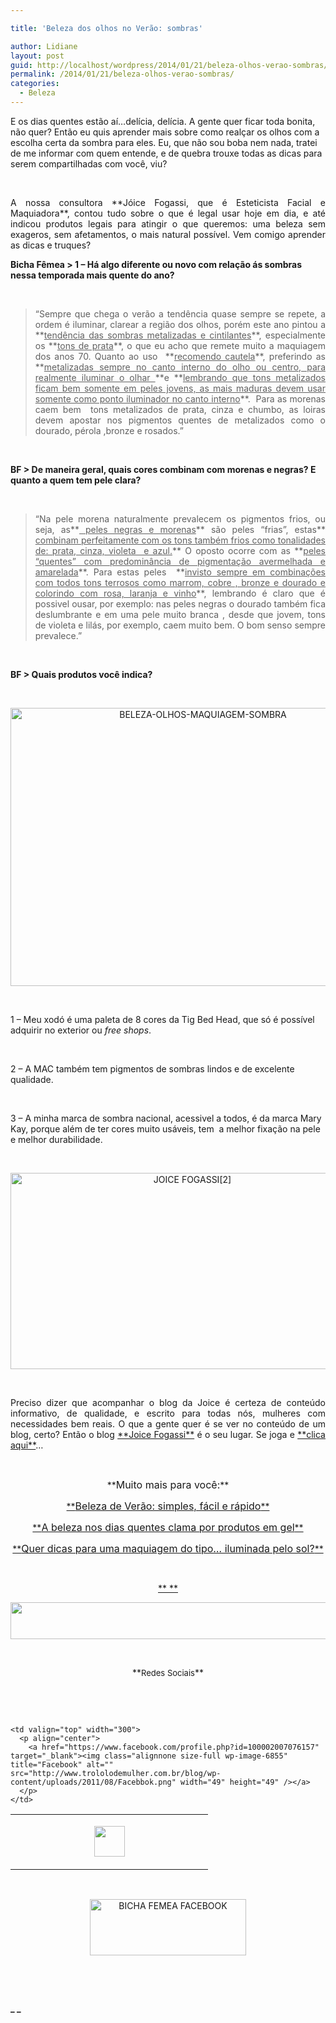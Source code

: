 ```yaml
---

title: 'Beleza dos olhos no Verão: sombras'

author: Lidiane
layout: post
guid: http://localhost/wordpress/2014/01/21/beleza-olhos-verao-sombras/
permalink: /2014/01/21/beleza-olhos-verao-sombras/
categories:
  - Beleza
---
```

E os dias quentes estão aí…delícia, delícia. A gente quer ficar toda bonita, não quer? Então eu quis aprender mais sobre como realçar os olhos com a escolha certa da sombra para eles. Eu, que não sou boba nem nada, tratei de me informar com quem entende, e de quebra trouxe todas as dicas para serem compartilhadas com você, viu?

&nbsp;

<p style="text-align: justify;">
  A nossa consultora **Jóice Fogassi, que é Esteticista Facial e Maquiadora**, contou tudo sobre o que é legal usar hoje em dia, e até indicou produtos legais para atingir o que queremos: uma beleza sem exageros, sem afetamentos, o mais natural possível. Vem comigo aprender as dicas e truques?
</p>

<!--more-->

**Bicha Fêmea > 1 &#8211; Há algo diferente ou novo com relação ás sombras nessa temporada mais quente do ano?**

&nbsp;

> <p style="text-align: justify;">
>   “Sempre que chega o verão a tendência quase sempre se repete, a ordem é iluminar, clarear a região dos olhos, porém este ano pintou a **<span style="text-decoration: underline;">tendência das sombras metalizadas e cintilantes</span>**, especialmente os **<span style="text-decoration: underline;">tons de prata</span>**, o que eu acho que remete muito a maquiagem dos anos 70. Quanto ao uso  **<span style="text-decoration: underline;">recomendo cautela</span>**, preferindo as **<span style="text-decoration: underline;">metalizadas sempre no canto interno do olho ou centro, para realmente iluminar o olhar </span>**e **<span style="text-decoration: underline;">lembrando que tons metalizados ficam bem somente em peles jovens, as mais maduras devem usar somente como ponto iluminador no canto interno</span>**.  Para as morenas caem bem  tons metalizados de prata, cinza e chumbo, as loiras devem apostar nos pigmentos quentes de metalizados como o dourado, pérola ,bronze e rosados.”
> </p>

&nbsp;

**BF > De maneira geral, quais cores combinam com morenas e negras? E quanto a quem tem pele clara?**

&nbsp;

> <p style="text-align: justify;">
>   “Na pele morena naturalmente prevalecem os pigmentos frios, ou seja, as**<span style="text-decoration: underline;"> peles negras e morenas</span>** são peles &#8220;frias&#8221;, estas**<span style="text-decoration: underline;"> combinam perfeitamente com os tons também frios como tonalidades de: prata, cinza, violeta  e azul.</span>** O oposto ocorre com as **<span style="text-decoration: underline;">peles &#8220;quentes&#8221; com predominância de pigmentação avermelhada e amarelada</span>**. Para estas peles  **<span style="text-decoration: underline;">invisto sempre em combinações com todos tons terrosos como marrom, cobre , bronze e dourado e colorindo com rosa, laranja e vinho</span>**, lembrando é claro que é possivel ousar, por exemplo: nas peles negras o dourado também fica deslumbrante e em uma pele muito branca , desde que jovem, tons de violeta e lilás, por exemplo, caem muito bem. O bom senso sempre prevalece.”
> </p>

&nbsp;

**BF > Quais produtos você indica?**

&nbsp;

<p align="center">
  <a href="http://www.trololodemulher.com.br/blog/wp-content/uploads/2014/01/BELEZA-OLHOS-MAQUIAGEM-SOMBRA.png"><img class="alignnone size-full wp-image-9867" alt="BELEZA-OLHOS-MAQUIAGEM-SOMBRA" src="http://www.trololodemulher.com.br/blog/wp-content/uploads/2014/01/BELEZA-OLHOS-MAQUIAGEM-SOMBRA.png" width="600" height="445" /></a>
</p>

&nbsp;

1 &#8211; Meu xodó é uma paleta de 8 cores da Tig Bed Head, que só é possível adquirir no exterior ou _free shops_.

&nbsp;

2 &#8211; A MAC também tem pigmentos de sombras lindos e de excelente qualidade.

&nbsp;

3 &#8211; A minha marca de sombra nacional, acessivel a todos, é da marca Mary Kay, porque além de ter cores muito usáveis, tem  a melhor fixação na pele e melhor durabilidade.

&nbsp;

<p style="text-align: center;">
  <a href="http://www.trololodemulher.com.br/blog/wp-content/uploads/2012/08/JOICE-FOGASSI2.png"><img class="alignnone size-full wp-image-9072" alt="JOICE FOGASSI[2]" src="http://www.trololodemulher.com.br/blog/wp-content/uploads/2012/08/JOICE-FOGASSI2.png" width="566" height="314" /></a>
</p>

&nbsp;

<p style="text-align: justify;">
  Preciso dizer que acompanhar o blog da Joice é certeza de conteúdo informativo, de qualidade, e escrito para todas nós, mulheres com necessidades bem reais. O que a gente quer é se ver no conteúdo de um blog, certo? Então o blog <a href="http://joicemicropigmentacaomaquiagem.blogspot.com.br/" target="_blank">**Joice Fogassi**</a> é o seu lugar. Se joga e <a href="http://joicemicropigmentacaomaquiagem.blogspot.com.br/" target="_blank">**clica aqui**</a>…
</p>

&nbsp;

<p style="text-align: center;">
  **<span style="font-size: medium;">Muito mais para você:</span>**
</p>

<p style="text-align: center;">
  <a href="http://www.trololodemulher.com.br/2014/01/16/beleza-de-verao/">**<span style="font-size: medium;">Beleza de Verão: simples, fácil e rápido</span>**</a>
</p>

<p style="text-align: center;">
  <a href="http://www.trololodemulher.com.br/2012/11/05/beleza-verao-produtos-gel/">**<span style="font-size: medium;">A beleza nos dias quentes clama por produtos em gel</span>**</a>
</p>

<p style="text-align: center;">
  <a href="http://www.trololodemulher.com.br/2012/10/29/dicas-maquiagem-iluminada/">**<span style="font-size: medium;">Quer dicas para uma maquiagem do tipo… iluminada pelo sol?</span>**</a>
</p>

&nbsp;

<p align="center">
  <a href="http://www.trololodemulher.com.br/2013/09/11/decoracao-parede-fotos/">** **</a>
</p>

<p align="center">
  <a href="http://feedburner.google.com/fb/a/mailverify?uri=blogbichafemea&loc=pt_BR" target="_blank"><img class="alignnone size-full wp-image-8451" title="Assine o Bicha Fêmea grátis!" alt="" src="http://www.trololodemulher.com.br/blog/wp-content/uploads/2012/01/rodapé.png" width="600" height="59" /></a>
</p>

&nbsp;

<p align="center">
  **<span style="font-size: small;">Redes Sociais</span>**
</p>

&nbsp;

&nbsp;

<table width="600" border="0" cellspacing="0" cellpadding="2">
  <tr>
    <td valign="top" width="300">
      <p align="center">
        <a href="https://twitter.com/#%21/bichafemea" target="_blank"><img class="alignnone size-full wp-image-6857" title="Twitter" alt="" src="http://www.trololodemulher.com.br/blog/wp-content/uploads/2011/08/Twitter.png" width="49" height="49" /></a>
      </p>
    </td>
    
    <td valign="top" width="300">
      <p align="center">
        <a href="https://www.facebook.com/profile.php?id=100002007076157" target="_blank"><img class="alignnone size-full wp-image-6855" title="Facebook" alt="" src="http://www.trololodemulher.com.br/blog/wp-content/uploads/2011/08/Facebbok.png" width="49" height="49" /></a>
      </p>
    </td>
  </tr>
</table>

&nbsp;

<p style="text-align: center;">
  <a href="https://www.facebook.com/bichafemea" target="_blank"><img class="alignnone size-full wp-image-9849" alt="BICHA FEMEA FACEBOOK" src="http://www.trololodemulher.com.br/blog/wp-content/uploads/2014/01/BICHA-FEMEA-FACEBOOK1.png" width="250" height="90" /></a>
</p>

&nbsp;

&nbsp;

**_ _**

&nbsp;

&nbsp;

&nbsp;

&nbsp;

&nbsp;

&nbsp;